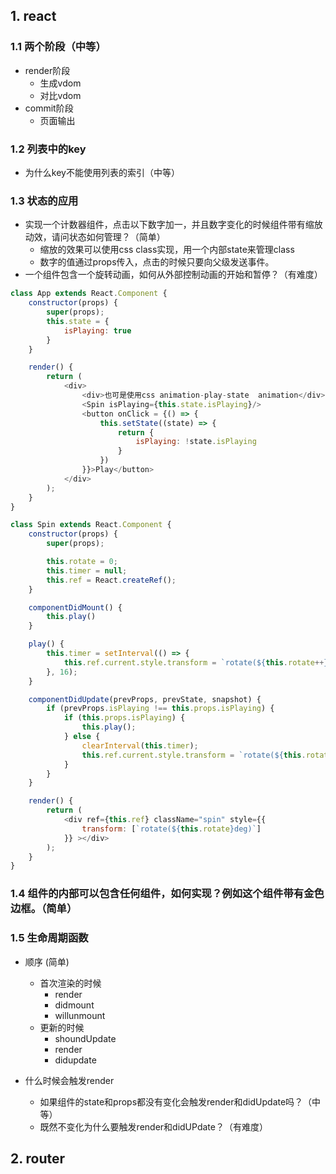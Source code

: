 ## 1. react

### 1.1 两个阶段（中等）
- render阶段
  - 生成vdom
  - 对比vdom
- commit阶段
  - 页面输出
  
### 1.2 列表中的key
- 为什么key不能使用列表的索引（中等）

### 1.3 状态的应用
- 实现一个计数器组件，点击以下数字加一，并且数字变化的时候组件带有缩放动效，请问状态如何管理？（简单）
  - 缩放的效果可以使用css class实现，用一个内部state来管理class
  - 数字的值通过props传入，点击的时候只要向父级发送事件。
- 一个组件包含一个旋转动画，如何从外部控制动画的开始和暂停？（有难度）
```js
class App extends React.Component {
    constructor(props) {
        super(props);
        this.state = {
            isPlaying: true
        }
    }

    render() {
        return (
            <div>
                <div>也可是使用css animation-play-state  animation</div>
                <Spin isPlaying={this.state.isPlaying}/>
                <button onClick = {() => {
                    this.setState((state) => {
                        return {
                            isPlaying: !state.isPlaying
                        }
                    })
                }}>Play</button>
            </div>
        );
    }
}

class Spin extends React.Component {
    constructor(props) {
        super(props);

        this.rotate = 0;
        this.timer = null;
        this.ref = React.createRef();
    }

    componentDidMount() {
        this.play()
    }

    play() {
        this.timer = setInterval(() => {
            this.ref.current.style.transform = `rotate(${this.rotate++}deg)`
        }, 16);
    }

    componentDidUpdate(prevProps, prevState, snapshot) {
        if (prevProps.isPlaying !== this.props.isPlaying) {
            if (this.props.isPlaying) {
                this.play();
            } else {
                clearInterval(this.timer);
                this.ref.current.style.transform = `rotate(${this.rotate++}deg)`
            }
        } 
    }

    render() {
        return (
            <div ref={this.ref} className="spin" style={{
                transform: [`rotate(${this.rotate}deg)`]
            }} ></div>
        );
    }
}
```

### 1.4 组件的内部可以包含任何组件，如何实现？例如这个组件带有金色边框。（简单）

### 1.5 生命周期函数

- 顺序 (简单)
  - 首次渲染的时候
    - render
    - didmount
    - willunmount
  - 更新的时候
    - shoundUpdate
    - render
    - didupdate

- 什么时候会触发render
  - 如果组件的state和props都没有变化会触发render和didUpdate吗？（中等）
  - 既然不变化为什么要触发render和didUPdate？（有难度）

## 2. router